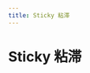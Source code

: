 ```yaml
---
title: Sticky 粘滞
---
```

# Sticky 粘滞 <Badge text="pass" type="success"/> <Badge text="0.0.3+"/>

<ClientOnly>
  <sticky-demo></sticky-demo>
</ClientOnly>

<sticky-attributes></sticky-attributes>